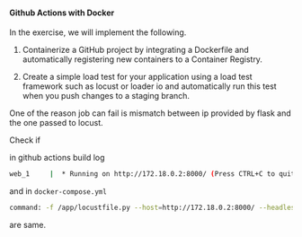 #### Github Actions with Docker

In the exercise, we will implement the following.

1. Containerize a GitHub project by integrating a Dockerfile and automatically registering new containers to a Container Registry.

2. Create a simple load test for your application using a load test framework such as locust or loader io and automatically run this test when you push changes to a staging branch.

One of the reason job can fail is mismatch between ip provided by flask and the one passed to locust.

Check if 

in github actions build log

```bash
web_1     |  * Running on http://172.18.0.2:8000/ (Press CTRL+C to quit)
```
and in `docker-compose.yml`

```bash
command: -f /app/locustfile.py --host=http://172.18.0.2:8000/ --headless -u 1000 -r 100 -t 10s
```
are same.